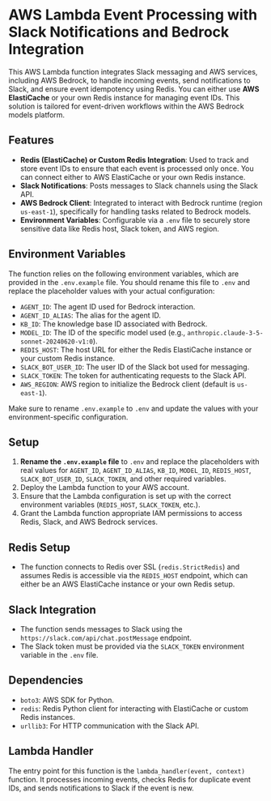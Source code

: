 # AWS Lambda Event Processing with Slack Notifications and Bedrock Integration

This AWS Lambda function integrates Slack messaging and AWS services, including AWS Bedrock, to handle incoming events, send notifications to Slack, and ensure event idempotency using Redis. You can either use **AWS ElastiCache** or your own Redis instance for managing event IDs. This solution is tailored for event-driven workflows within the AWS Bedrock models platform.

## Features

- **Redis (ElastiCache) or Custom Redis Integration**: Used to track and store event IDs to ensure that each event is processed only once. You can connect either to AWS ElastiCache or your own Redis instance.
- **Slack Notifications**: Posts messages to Slack channels using the Slack API.
- **AWS Bedrock Client**: Integrated to interact with Bedrock runtime (region `us-east-1`), specifically for handling tasks related to Bedrock models.
- **Environment Variables**: Configurable via a `.env` file to securely store sensitive data like Redis host, Slack token, and AWS region.

## Environment Variables

The function relies on the following environment variables, which are provided in the `.env.example` file. You should rename this file to `.env` and replace the placeholder values with your actual configuration:

- `AGENT_ID`: The agent ID used for Bedrock interaction.
- `AGENT_ID_ALIAS`: The alias for the agent ID.
- `KB_ID`: The knowledge base ID associated with Bedrock.
- `MODEL_ID`: The ID of the specific model used (e.g., `anthropic.claude-3-5-sonnet-20240620-v1:0`).
- `REDIS_HOST`: The host URL for either the Redis ElastiCache instance or your custom Redis instance.
- `SLACK_BOT_USER_ID`: The user ID of the Slack bot used for messaging.
- `SLACK_TOKEN`: The token for authenticating requests to the Slack API.
- `AWS_REGION`: AWS region to initialize the Bedrock client (default is `us-east-1`).

Make sure to rename `.env.example` to `.env` and update the values with your environment-specific configuration.

## Setup

1. **Rename the `.env.example` file** to `.env` and replace the placeholders with real values for `AGENT_ID`, `AGENT_ID_ALIAS`, `KB_ID`, `MODEL_ID`, `REDIS_HOST`, `SLACK_BOT_USER_ID`, `SLACK_TOKEN`, and other required variables.
2. Deploy the Lambda function to your AWS account.
3. Ensure that the Lambda configuration is set up with the correct environment variables (`REDIS_HOST`, `SLACK_TOKEN`, etc.).
4. Grant the Lambda function appropriate IAM permissions to access Redis, Slack, and AWS Bedrock services.

## Redis Setup

- The function connects to Redis over SSL (`redis.StrictRedis`) and assumes Redis is accessible via the `REDIS_HOST` endpoint, which can either be an AWS ElastiCache instance or your own Redis setup.

## Slack Integration

- The function sends messages to Slack using the `https://slack.com/api/chat.postMessage` endpoint.
- The Slack token must be provided via the `SLACK_TOKEN` environment variable in the `.env` file.

## Dependencies

- `boto3`: AWS SDK for Python.
- `redis`: Redis Python client for interacting with ElastiCache or custom Redis instances.
- `urllib3`: For HTTP communication with the Slack API.

## Lambda Handler

The entry point for this function is the `lambda_handler(event, context)` function. It processes incoming events, checks Redis for duplicate event IDs, and sends notifications to Slack if the event is new.
